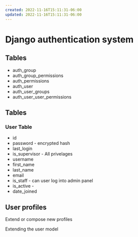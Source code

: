 ```yaml
---
created: 2022-11-16T15:11:31-06:00
updated: 2022-11-16T15:11:31-06:00
---
```

# Django authentication system

## Tables
- auth_group
- auth_group_permissions
- auth_permissions
- auth_user
- auth_user_groups
- auth_user_user_permissions

## Tables
### User Table
- id
- password - encrypted hash
- last_login
- is_supervisor - All privelages
- username
- first_name
- last_name
- email
- is_staff - can user log into admin panel
- is_active - 
- date_joined

## User profiles
Extend or compose new profiles 

Extending the user model